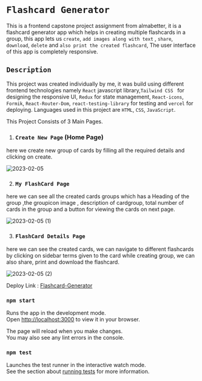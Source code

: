 # `Flashcard Generator`

This is a frontend capstone project assignment from almabetter, it is a flashcard generator app which helps in creating multiple 
flashcards  in a group, this app lets us `create`, `add images along with text` , `share`, `download`, `delete` and `also print the created flashcard`,
The user interface of this app is completely responsive.



## `Description`

This project was created individually by me, it was build using different frontend technologies namely `React` javascript library,`Tailwind CSS `
for designing the responsive UI, `Redux` for state management, `React-icons`, `Formik`, `React-Router-Dom`, `react-testing-library` for testing and  `vercel` for 
deploying. 
Languages used in this project are `HTML`, `CSS`, `JavaScript`. 

This Project Consists of  3 Main Pages.
 1. ### `Create New Page` (Home Page)
 
 here we create new group of cards by filling all the required details and clicking on create.
 
 ![2023-02-05](https://user-images.githubusercontent.com/107925230/216805339-e920a534-a9a0-4bb3-b2a6-2e35edf09600.png)
 
 2. ### `My FlashCard Page` 

 here we can see all the created cards groups which has a Heading of the group ,the groupicon image , description of 
 cardgroup, total number of cards in the group and a button for viewing the cards on next page.  
 
  ![2023-02-05 (1)](https://user-images.githubusercontent.com/107925230/216805355-05e08554-3c36-402e-8486-aa03c997a5a1.png)
 
 3. ### `FlashCard Details Page`

 here we can see the created cards, we can navigate to different flashcards by clicking on sidebar terms 
 given to the card while creating group, we can also share, print and download the flashcard.
 
 ![2023-02-05 (2)](https://user-images.githubusercontent.com/107925230/216805363-3056f981-81ad-448f-861c-e258c3477731.png)
 
Deploy Link : [Flashcard-Generator](https://beautiful-lolly-c29d46.netlify.app/)


### `npm start`

Runs the app in the development mode.\
Open [http://localhost:3000](http://localhost:3000) to view it in your browser.

The page will reload when you make changes.\
You may also see any lint errors in the console.

### `npm test`

Launches the test runner in the interactive watch mode.\
See the section about [running tests](https://facebook.github.io/create-react-app/docs/running-tests) for more information.






